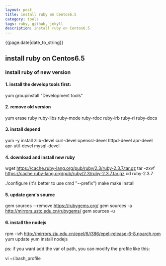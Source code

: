 ```yaml
---
layout: post
title: install ruby on Centos6.5
category: tools
tags: ruby, github, jekyll
description: install ruby on Centos6.5
---
```



{{page.date|date_to_string}}


## install ruby on Centos6.5

### install ruby of new version

#### 1. install the develop tools first:

yum groupinstall "Development tools"


#### 2. remove old version

yum erase ruby ruby-libs ruby-mode ruby-rdoc ruby-irb ruby-ri ruby-docs


#### 3. install depend

yum -y install zlib-devel curl-devel openssl-devel httpd-devel apr-devel apr-util-devel mysql-devel


#### 4. download and install new ruby

wget https://cache.ruby-lang.org/pub/ruby/2.3/ruby-2.3.7.tar.gz
tar -zxvf https://cache.ruby-lang.org/pub/ruby/2.3/ruby-2.3.7.tar.gz
cd ruby-2.3.7

./configure  (it's better to use cmd "--prefix")
make
make install


#### 5. update gem's source

gem sources --remove https://rubygems.org/
gem sources -a http://mirrors.ustc.edu.cn/rubygems/
gem sources -u


#### 6. install the nodejs

rpm -ivh http://mirrors.zju.edu.cn/epel/6/i386/epel-release-6-8.noarch.rpm
yum update
yum install nodejs


ps:
if you want add the var of path, you can modify the profile like this:

vi ~/.bash_profile 

